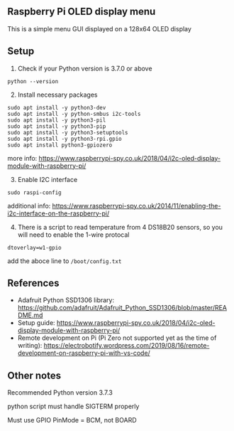 Raspberry Pi OLED display menu
----------------------------------------

This is a simple menu GUI displayed on a 128x64 OLED display

Setup
----------------------------------------
1. Check if your Python version is 3.7.0 or above
```
python --version
```

2. Install necessary packages
```
sudo apt install -y python3-dev
sudo apt install -y python-smbus i2c-tools
sudo apt install -y python3-pil
sudo apt install -y python3-pip
sudo apt install -y python3-setuptools
sudo apt install -y python3-rpi.gpio
sudo apt install python3-gpiozero
```
more info: https://www.raspberrypi-spy.co.uk/2018/04/i2c-oled-display-module-with-raspberry-pi/

3. Enable I2C interface
```
sudo raspi-config
```
additional info: https://www.raspberrypi-spy.co.uk/2014/11/enabling-the-i2c-interface-on-the-raspberry-pi/

4. There is a script to read temperature from 4 DS18B20 sensors, so you will need to enable the 1-wire protocal
```
dtoverlay=w1-gpio
```
add the aboce line to `/boot/config.txt`

References
----------------------------------------
* Adafruit Python SSD1306 library: https://github.com/adafruit/Adafruit_Python_SSD1306/blob/master/README.md
* Setup guide: https://www.raspberrypi-spy.co.uk/2018/04/i2c-oled-display-module-with-raspberry-pi/
* Remote development on Pi (Pi Zero not supported yet as the time of writing): https://electrobotify.wordpress.com/2019/08/16/remote-development-on-raspberry-pi-with-vs-code/

Other notes
----------------------------------------

Recommended Python version 3.7.3

python script must handle SIGTERM properly

Must use GPIO PinMode = BCM, not BOARD
